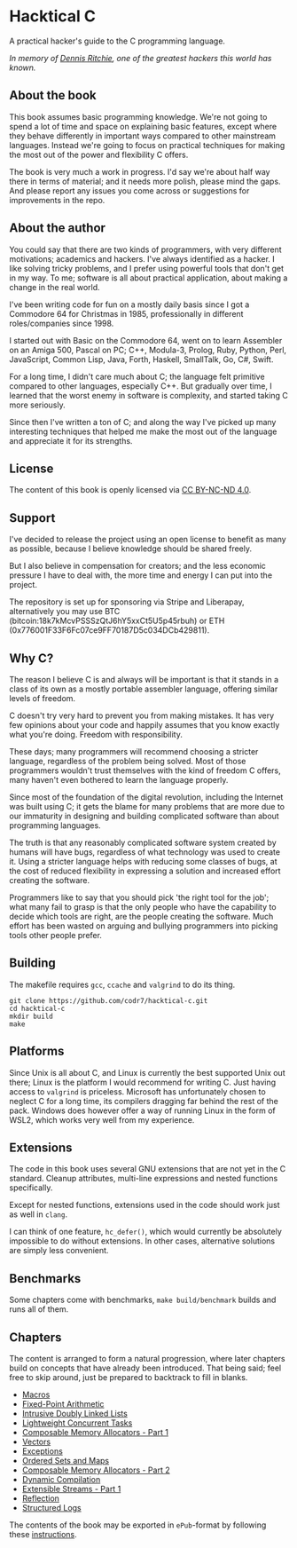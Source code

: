 # Hacktical C
A practical hacker's guide to the C programming language.

*In memory of [Dennis Ritchie](https://en.wikipedia.org/wiki/Dennis_Ritchie),
one of the greatest hackers this world has known.*

## About the book
This book assumes basic programming knowledge. We're not going to spend a lot of time and space on explaining basic features, except where they behave differently in important ways compared to other mainstream languages. Instead we're going to focus on practical techniques for making the most out of the power and flexibility C offers.

The book is very much a work in progress. I'd say we're about half way there in terms of material; and it needs more polish, please mind the gaps. And please report any issues you come across or suggestions for improvements in the repo.

## About the author
You could say that there are two kinds of programmers, with very different motivations; academics and hackers. I've always identified as a hacker. I like solving tricky problems, and I prefer using powerful tools that don't get in my way. To me; software is all about practical application, about making a change in the real world.

I've been writing code for fun on a mostly daily basis since I got a Commodore 64 for Christmas in 1985, professionally in different roles/companies since 1998.

I started out with Basic on the Commodore 64, went on to learn Assembler on an Amiga 500, Pascal on PC; C++, Modula-3, Prolog, Ruby, Python, Perl, JavaScript, Common Lisp, Java, Forth, Haskell, SmallTalk, Go, C#, Swift.

For a long time, I didn't care much about C; the language felt primitive compared to other languages, especially C++. But gradually over time, I learned that the worst enemy in software is complexity, and started taking C more seriously.

Since then I've written a ton of C; and along the way I've picked up many interesting techniques that helped me make the most out of the language and appreciate it for its strengths.

## License
The content of this book is openly licensed via [CC BY-NC-ND 4.0](https://creativecommons.org/licenses/by-nc-nd/4.0/).

## Support
I've decided to release the project using an open license to benefit as many as possible, because I believe knowledge should be shared freely.

But I also believe in compensation for creators; and the less economic pressure I have to deal with, the more time and energy I can put into the project. 

The repository is set up for sponsoring via Stripe and Liberapay, alternatively you may use BTC (bitcoin:18k7kMcvPSSSzQtJ6hY5xxCt5U5p45rbuh) or ETH (0x776001F33F6Fc07ce9FF70187D5c034DCb429811). 

## Why C?
The reason I believe C is and always will be important is that it stands in a class of its own as a mostly portable assembler language, offering similar levels of freedom.

C doesn't try very hard to prevent you from making mistakes. It has very few opinions about your code and happily assumes that you know exactly what you're doing. Freedom with responsibility.

These days; many programmers will recommend choosing a stricter language, regardless of the problem being solved. Most of those programmers wouldn't trust themselves with the kind of freedom C offers, many haven't even bothered to learn the language properly.

Since most of the foundation of the digital revolution, including the Internet was built using C; it gets the blame for many problems that are more due to our immaturity in designing and building complicated software than about programming languages.

The truth is that any reasonably complicated software system created by humans will have bugs, regardless of what technology was used to create it. Using a stricter language helps with reducing some classes of bugs, at the cost of reduced flexibility in expressing a solution and increased effort creating the software.

Programmers like to say that you should pick 'the right tool for the job'; what many fail to grasp is that the only people who have the capability to decide which tools are right, are the people creating the software. Much effort has been wasted on arguing and bullying programmers into picking tools other people prefer.

## Building
The makefile requires `gcc`, `ccache` and `valgrind` to do its thing.

```
git clone https://github.com/codr7/hacktical-c.git
cd hacktical-c
mkdir build
make
```

## Platforms
Since Unix is all about C, and Linux is currently the best supported Unix out there; Linux is the platform I would recommend for writing C. Just having access to `valgrind` is priceless. Microsoft has unfortunately chosen to neglect C for a long time, its compilers dragging far behind the rest of the pack. Windows does however offer a way of running Linux in the form of WSL2, which works very well from my experience.

## Extensions
The code in this book uses several GNU extensions that are not yet in the C standard. Cleanup attributes, multi-line expressions and nested functions specifically.

Except for nested functions, extensions used in the code should work just as well in `clang`.

I can think of one feature, `hc_defer()`, which would currently be absolutely impossible to do without extensions. In other cases, alternative solutions are simply less convenient.

## Benchmarks
Some chapters come with benchmarks, `make build/benchmark` builds and runs all of them.

## Chapters
The content is arranged to form a natural progression, where later chapters build on concepts that have already been introduced. That being said; feel free to skip around, just be prepared to backtrack to fill in blanks.

- [Macros](https://github.com/codr7/hacktical-c/tree/main/macro)
- [Fixed-Point Arithmetic](https://github.com/codr7/hacktical-c/tree/main/fix)
- [Intrusive Doubly Linked Lists](https://github.com/codr7/hacktical-c/tree/main/list)
- [Lightweight Concurrent Tasks](https://github.com/codr7/hacktical-c/tree/main/task)
- [Composable Memory Allocators - Part 1](https://github.com/codr7/hacktical-c/tree/main/malloc1)
- [Vectors](https://github.com/codr7/hacktical-c/tree/main/vector)
- [Exceptions](https://github.com/codr7/hacktical-c/tree/main/error)
- [Ordered Sets and Maps](https://github.com/codr7/hacktical-c/tree/main/set)
- [Composable Memory Allocators - Part 2](https://github.com/codr7/hacktical-c/tree/main/malloc2)
- [Dynamic Compilation](https://github.com/codr7/hacktical-c/tree/main/dynamic)
- [Extensible Streams - Part 1](https://github.com/codr7/hacktical-c/tree/main/stream1)
- [Reflection](https://github.com/codr7/hacktical-c/tree/main/reflect)
- [Structured Logs](https://github.com/codr7/hacktical-c/tree/main/slog)

The contents of the book may be exported in `ePub`-format by following these [instructions](./epub/README.md).